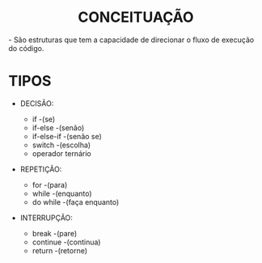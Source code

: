 <div align = "center">

# CONCEITUAÇÃO
</div>
- São estruturas que tem a capacidade de direcionar o fluxo de execução do código.

<br>

# TIPOS 

- DECISÃO:  
  - if             -(se)
  - if-else        -(senão)
  - if-else-if     -(senão se)
  - switch         -(escolha)
  - operador ternário

- REPETIÇÃO:
  - for             -(para)
  - while           -(enquanto)
  - do while        -(faça enquanto)

- INTERRUPÇÃO:
  - break           -(pare)
  - continue        -(continua)
  - return          -(retorne)
